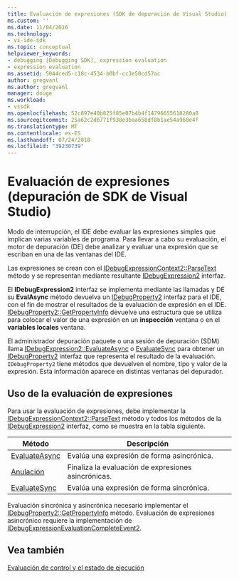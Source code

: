```yaml
---
title: Evaluación de expresiones (SDK de depuración de Visual Studio) | Microsoft Docs
ms.custom: ''
ms.date: 11/04/2016
ms.technology:
- vs-ide-sdk
ms.topic: conceptual
helpviewer_keywords:
- debugging [Debugging SDK], expression evaluation
- expression evaluation
ms.assetid: 5044ced5-c18c-4534-b0bf-cc3e50cd57ac
author: gregvanl
ms.author: gregvanl
manager: douge
ms.workload:
- vssdk
ms.openlocfilehash: 52c897e40b825f85e07b4b4f14796655618280a8
ms.sourcegitcommit: 25a62c2db771f938e3baa658df8b1ae54a960e4f
ms.translationtype: MT
ms.contentlocale: es-ES
ms.lasthandoff: 07/24/2018
ms.locfileid: "39230739"
---
```

# <a name="expression-evaluation-visual-studio-debugging-sdk"></a>Evaluación de expresiones (depuración de SDK de Visual Studio)
Modo de interrupción, el IDE debe evaluar las expresiones simples que implican varias variables de programa. Para llevar a cabo su evaluación, el motor de depuración (DE) debe analizar y evaluar una expresión que se escriban en una de las ventanas del IDE. 
  
 Las expresiones se crean con el [IDebugExpressionContext2::ParseText](../../extensibility/debugger/reference/idebugexpressioncontext2-parsetext.md) método y se representan mediante resultante [IDebugExpression2](../../extensibility/debugger/reference/idebugexpression2.md) interfaz.  
  
 El **IDebugExpression2** interfaz se implementa mediante las llamadas y DE su **EvalAsync** método devuelva un [IDebugProperty2](../../extensibility/debugger/reference/idebugproperty2.md) interfaz para el IDE, con el fin de mostrar el resultados de la evaluación de expresión en el IDE. [IDebugProperty2::GetPropertyInfo](../../extensibility/debugger/reference/idebugproperty2-getpropertyinfo.md) devuelve una estructura que se utiliza para colocar el valor de una expresión en un **inspección** ventana o en el **variables locales** ventana.  
  
 El administrador depuración paquete o una sesión de depuración (SDM) llama [IDebugExpression2::EvaluateAsync](../../extensibility/debugger/reference/idebugexpression2-evaluateasync.md) o [EvaluateSync](../../extensibility/debugger/reference/idebugexpression2-evaluatesync.md) para obtener un [IDebugProperty2](../../extensibility/debugger/reference/idebugproperty2.md) interfaz que representa el resultado de la evaluación. `IDebugProperty2` tiene métodos que devuelven el nombre, tipo y valor de la expresión. Esta información aparece en distintas ventanas del depurador.  
  
## <a name="using-expression-evaluation"></a>Uso de la evaluación de expresiones  
 Para usar la evaluación de expresiones, debe implementar la [IDebugExpressionContext2::ParseText](../../extensibility/debugger/reference/idebugexpressioncontext2-parsetext.md) método y todos los métodos de la [IDebugExpression2](../../extensibility/debugger/reference/idebugexpression2.md) interfaz, como se muestra en la tabla siguiente.  
  
|Método|Descripción|  
|------------|-----------------|  
|[EvaluateAsync](../../extensibility/debugger/reference/idebugexpression2-evaluateasync.md)|Evalúa una expresión de forma asincrónica.|  
|[Anulación](../../extensibility/debugger/reference/idebugexpression2-abort.md)|Finaliza la evaluación de expresiones asincrónicas.|  
|[EvaluateSync](../../extensibility/debugger/reference/idebugexpression2-evaluatesync.md)|Evalúa una expresión de forma sincrónica.|  
  
 Evaluación sincrónica y asincrónica necesario implementar el [IDebugProperty2::GetPropertyInfo](../../extensibility/debugger/reference/idebugproperty2-getpropertyinfo.md) método. Evaluación de expresiones asincrónico requiere la implementación de [IDebugExpressionEvaluationCompleteEvent2](../../extensibility/debugger/reference/idebugexpressionevaluationcompleteevent2.md).  
  
## <a name="see-also"></a>Vea también  
 [Evaluación de control y el estado de ejecución](../../extensibility/debugger/execution-control-and-state-evaluation.md)